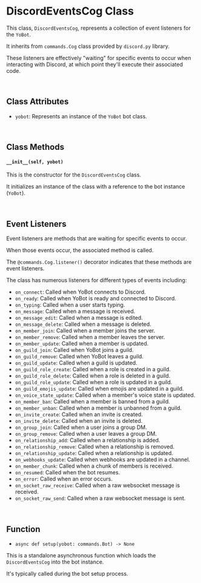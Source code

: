 # DiscordEventsCog Class

This class, `DiscordEventsCog`, represents a collection of event listeners for the `YoBot`.

It inherits from `commands.Cog` class provided by `discord.py` library.

These listeners are effectively "waiting" for specific events to occur when interacting with Discord, at which point they'll execute their associated code.

<br>

## Class Attributes

- `yobot`: Represents an instance of the `YoBot` bot class.

<br>

## Class Methods

#### `__init__(self, yobot)`

This is the constructor for the `DiscordEventsCog` class. 

It initializes an instance of the class with a reference to the bot instance (`YoBot`).

<br>

## Event Listeners

Event listeners are methods that are waiting for specific events to occur.

When those events occur, the associated method is called.

The `@commands.Cog.listener()` decorator indicates that these methods are event listeners.

The class has numerous listeners for different types of events including:

- `on_connect`: Called when YoBot connects to Discord.
- `on_ready`: Called when YoBot is ready and connected to Discord.
- `on_typing`: Called when a user starts typing.
- `on_message`: Called when a message is received.
- `on_message_edit`: Called when a message is edited.
- `on_message_delete`: Called when a message is deleted.
- `on_member_join`: Called when a member joins the server.
- `on_member_remove`: Called when a member leaves the server.
- `on_member_update`: Called when a member is updated.
- `on_guild_join`: Called when YoBot joins a guild.
- `on_guild_remove`: Called when YoBot leaves a guild.
- `on_guild_update`: Called when a guild is updated.
- `on_guild_role_create`: Called when a role is created in a guild.
- `on_guild_role_delete`: Called when a role is deleted in a guild.
- `on_guild_role_update`: Called when a role is updated in a guild.
- `on_guild_emojis_update`: Called when emojis are updated in a guild.
- `on_voice_state_update`: Called when a member's voice state is updated.
- `on_member_ban`: Called when a member is banned from a guild.
- `on_member_unban`: Called when a member is unbanned from a guild.
- `on_invite_create`: Called when an invite is created.
- `on_invite_delete`: Called when an invite is deleted.
- `on_group_join`: Called when a user joins a group DM.
- `on_group_remove`: Called when a user leaves a group DM.
- `on_relationship_add`: Called when a relationship is added.
- `on_relationship_remove`: Called when a relationship is removed.
- `on_relationship_update`: Called when a relationship is updated.
- `on_webhooks_update`: Called when webhooks are updated in a channel.
- `on_member_chunk`: Called when a chunk of members is received.
- `on_resumed`: Called when the bot resumes.
- `on_error`: Called when an error occurs.
- `on_socket_raw_receive`: Called when a raw websocket message is received.
- `on_socket_raw_send`: Called when a raw websocket message is sent.

<br>

## Function

- `async def setup(yobot: commands.Bot) -> None`

This is a standalone asynchronous function which loads the `DiscordEventsCog` into the bot instance. 

It's typically called during the bot setup process.

